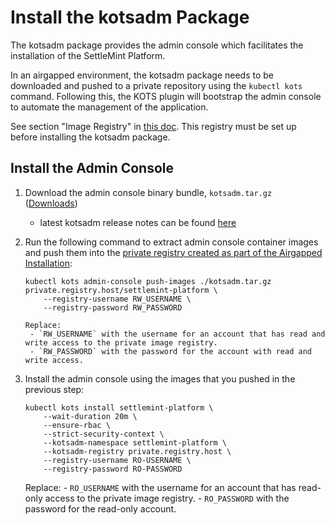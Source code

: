 # Install the kotsadm Package

The kotsadm package provides the admin console which facilitates the installation of the SettleMint Platform.

In an airgapped environment, the kotsadm package needs to be downloaded and pushed to a private repository using
the `kubectl kots` command. Following this, the KOTS plugin will bootstrap the admin console to automate the
management of the application.

See section "Image Registry" in [this doc](./install-airgap.md). This registry must be set up before installing the
kotsadm package.

## Install the Admin Console

1.  Download the admin console binary bundle, `kotsadm.tar.gz` ([Downloads](../download/download-airgap.md))

    - latest kotsadm release notes can be found [here](https://docs.replicated.com/release-notes/rn-app-manager)

2.  Run the following command to extract admin console container images and push them into
    the [private registry created as part of the Airgapped Installation](./install-airgap.md):

    ```
    kubectl kots admin-console push-images ./kotsadm.tar.gz private.registry.host/settlemint-platform \
        --registry-username RW_USERNAME \
        --registry-password RW_PASSWORD
    ```

        Replace:
         - `RW_USERNAME` with the username for an account that has read and write access to the private image registry.
         - `RW_PASSWORD` with the password for the account with read and write access.

3.  Install the admin console using the images that you pushed in the previous step:

    ```
    kubectl kots install settlemint-platform \
        --wait-duration 20m \
        --ensure-rbac \
        --strict-security-context \
        --kotsadm-namespace settlemint-platform \
        --kotsadm-registry private.registry.host \
        --registry-username RO-USERNAME \
        --registry-password RO-PASSWORD
    ```

    Replace: - `RO_USERNAME` with the username for an account that has read-only access to the private image registry. - `RO_PASSWORD` with the password for the read-only account.
